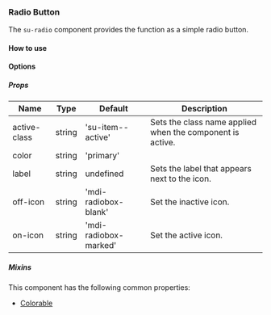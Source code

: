 ### Radio Button

The `su-radio` component provides the function as a simple radio button.

<su-divider class = "mb-8" />

#### How to use

<sample />

#### Options

##### Props

| Name | Type | Default | Description |
| ---- | ---- | ------- | ----------- |
| active-class | string |'su-item--active' | Sets the class name applied when the component is active. |
| color | string |'primary' ||
| label | string | undefined | Sets the label that appears next to the icon. |
| off-icon | string |'mdi-radiobox-blank' | Set the inactive icon. |
| on-icon | string |'mdi-radiobox-marked' | Set the active icon. |

##### Mixins

This component has the following common properties:

- [Colorable](/internals/mixins#Colorable)